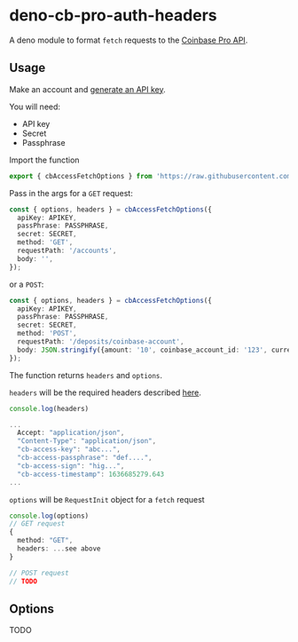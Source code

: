 # deno-cb-pro-auth-headers

A deno module to format `fetch` requests to the
[Coinbase Pro API](https://docs.cloud.coinbase.com/exchange/docs/welcome).

## Usage

Make an account and
[generate an API key](https://docs.cloud.coinbase.com/exchange/docs/authorization-and-authentication).

You will need:

- API key
- Secret
- Passphrase

Import the function
```typescript
export { cbAccessFetchOptions } from 'https://raw.githubusercontent.com/brygrill/deno-cb-pro-auth-headers/main/mod.ts'
```

Pass in the args for a `GET` request:
```typescript
const { options, headers } = cbAccessFetchOptions({
  apiKey: APIKEY,
  passPhrase: PASSPHRASE,
  secret: SECRET,
  method: 'GET',
  requestPath: '/accounts',
  body: '',
});
```

or a `POST`:
```typescript
const { options, headers } = cbAccessFetchOptions({
  apiKey: APIKEY,
  passPhrase: PASSPHRASE,
  secret: SECRET,
  method: 'POST',
  requestPath: '/deposits/coinbase-account',
  body: JSON.stringify({amount: '10', coinbase_account_id: '123', currency: 'usd'}),
});
```

The function returns `headers` and `options`.

`headers` will be the required headers described [here](https://docs.cloud.coinbase.com/exchange/docs/authorization-and-authentication#creating-a-request).
```typescript
console.log(headers)

...
  Accept: "application/json",
  "Content-Type": "application/json",
  "cb-access-key": "abc...",
  "cb-access-passphrase": "def....",
  "cb-access-sign": "hig...",
  "cb-access-timestamp": 1636685279.643
...
```

`options` will be `RequestInit` object for a `fetch` request
```typescript
console.log(options)
// GET request
{
  method: "GET",
  headers: ...see above
}

// POST request
// TODO
```

## Options
TODO



